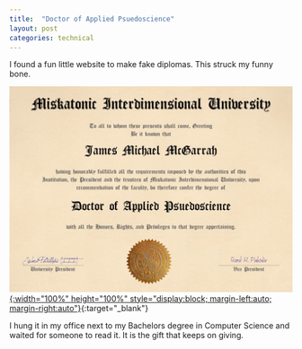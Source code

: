 ```yaml
---
title:  "Doctor of Applied Psuedoscience"
layout: post
categories: technical
---
```


I found a fun little website to make fake diplomas. This struck my funny bone.

[![Doctorate in Smartass](/assets/images/doctor-aps.jpg){:width="100%" height="100%" style="display:block; margin-left:auto; margin-right:auto"}](/assets/images/doctor-aps.jpg){:target="_blank"}

I hung it in my office next to my Bachelors degree in Computer Science and waited for someone to read it. It is the gift that keeps on giving.
